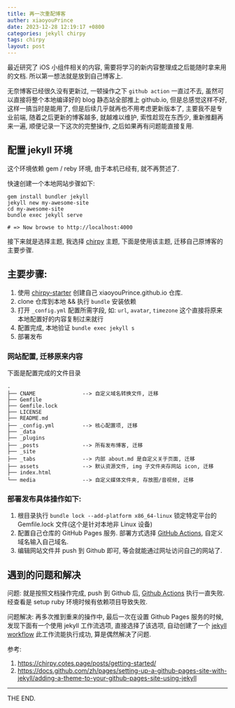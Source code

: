 ```yaml
---
title: 再一次重配博客
auther: xiaoyouPrince
date: 2023-12-28 12:19:17 +0800
categories: jekyll chirpy
tags: chirpy
layout: post
---
```


<!--# 再一次重配博客-->

最近研究了 iOS 小组件相关的内容, 需要将学习的新内容整理成之后能随时拿来用的文档. 所以第一想法就是放到自己博客上.

无奈博客已经很久没有更新过, 一顿操作之下 `github action` 一直过不去, 虽然可以直接将整个本地编译好的 blog 静态站全部推上 github.io, 但是总感觉这样不好, 这样一搞当时是能用了, 但是后续几乎就再也不用考虑更新版本了, 主要我不是专业前端, 随着之后更新的博客越多, 就越难以维护, 索性趁现在东西少, 重新推翻再来一遍, 顺便记录一下这次的完整操作, 之后如果再有问题能直接复用.

## 配置 jekyll 环境

这个环境依赖 gem / reby  环境, 由于本机已经有, 就不再赘述了. 

快速创建一个本地网站步骤如下:

```shell
gem install bundler jekyll
jekyll new my-awesome-site
cd my-awesome-site
bundle exec jekyll serve

# => Now browse to http://localhost:4000
```

接下来就是选择主题, 我选择 [chirpy](https://chirpy.cotes.page/) 主题, 下面是使用该主题, 迁移自己原博客的主要步骤.

## 主要步骤:

1. 使用 [chirpy-starter](https://github.com/cotes2020/chirpy-starter) 创建自己 xiaoyouPrince.github.io 仓库.
2. clone 仓库到本地 && 执行 `bundle` 安装依赖
3. 打开 `_config.yml` 配置所需字段, 如: `url`, `avatar`, `timezone` 这个直接将原来本地配置好的内容复制过来就行
4. 配置完成, 本地验证 `bundle exec jekyll s`
5. 部署发布


### 网站配置, 迁移原来内容

下面是配置完成的文件目录

```shell
.
├── CNAME               --> 自定义域名转换文件, 迁移
├── Gemfile
├── Gemfile.lock
├── LICENSE
├── README.md
├── _config.yml         --> 核心配置项, 迁移
├── _data
├── _plugins
├── _posts              --> 所有发布博客, 迁移
├── _site
├── _tabs               --> 内部 about.md 是自定义关于页面, 迁移
├── assets              --> 默认资源文件, img 子文件夹存网站 icon, 迁移
├── index.html
└── media               --> 自定义媒体文件夹, 存放图/音视频, 迁移
```

### 部署发布具体操作如下:

1. 根目录执行 `bundle lock --add-platform x86_64-linux` 锁定特定平台的 Gemfile.lock 文件(这个是针对本地非 Linux 设备)
2. 配置自己仓库的 GitHub Pages 服务. 部署方式选择 [GitHub Actions](https://github.com/xiaoyouPrince/xiaoyouPrince.github.io/settings/pages), 自定义域名输入自己域名.
3. 编辑网站文件并 push 到 Github 即可, 等会就能通过网址访问自己的网站了.

## 遇到的问题和解决

问题: 
就是按照文档操作完成, push 到 Github 后, [Github Actions](https://github.com/xiaoyouPrince/xiaoyouPrince.github.io/actions/workflows/pages-deploy.yml) 执行一直失败. 经查看是 setup ruby 环境时候有依赖项目导致失败.

问题解决:
再多次推到重来的操作中, 最后一次在设置 Github Pages 服务的时候, 发现下面有一个使用 jekyll 工作流选项, 直接选择了该选项, 自动创建了一个 [jekyll workflow](https://github.com/xiaoyouPrince/xiaoyouPrince.github.io/blob/main/.github/workflows/jekyll.yml) 此工作流能执行成功, 算是偶然解决了问题.

参考:

1. https://chirpy.cotes.page/posts/getting-started/
2. https://docs.github.com/zh/pages/setting-up-a-github-pages-site-with-jekyll/adding-a-theme-to-your-github-pages-site-using-jekyll

------
THE END.


